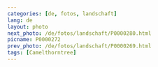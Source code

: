 ```yaml
---
categories: [de, fotos, landschaft]
lang: de
layout: photo
next_photo: /de/fotos/landschaft/P0000280.html
picname: P0000272
prev_photo: /de/fotos/landschaft/P0000269.html
tags: [Camelthorntree]
---
```

